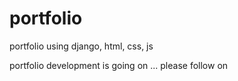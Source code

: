 # portfolio
portfolio using django, html, css, js

portfolio development is going on ...
please follow on
